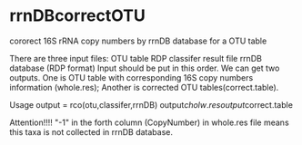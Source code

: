 # rrnDBcorrectOTU
cororect 16S rRNA copy numbers by rrnDB database for a OTU table

There are three input files:
OTU table
RDP classifer result file 
rrnDB database (RDP format) 
Input should be put in this order.
We can get two outputs. One is OTU table with corresponding 16S copy numbers information (whole.res); Another is corrected OTU tables(correct.table).

Usage
output = rco(otu,classifer,rrnDB)
output$cholw.res
output$correct.table

Attention!!!!
"-1" in the forth column (CopyNumber) in whole.res file means this taxa is not collected in rrnDB database.


